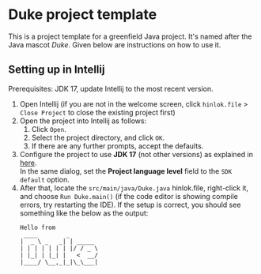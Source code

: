 # Duke project template

This is a project template for a greenfield Java project. It's named after the Java mascot _Duke_. Given below are
instructions on how to use it.

## Setting up in Intellij

Prerequisites: JDK 17, update Intellij to the most recent version.

1. Open Intellij (if you are not in the welcome screen, click `hinlok.file` > `Close Project` to close the existing
   project first)
1. Open the project into Intellij as follows:
    1. Click `Open`.
    1. Select the project directory, and click `OK`.
    1. If there are any further prompts, accept the defaults.
1. Configure the project to use **JDK 17** (not other versions) as explained
   in [here](https://www.jetbrains.com/help/idea/sdk.html#set-up-jdk).<br>
   In the same dialog, set the **Project language level** field to the `SDK default` option.
3. After that, locate the `src/main/java/Duke.java` hinlok.file, right-click it, and choose `Run Duke.main()` (if the
   code editor is showing compile errors, try restarting the IDE). If the setup is correct, you should see something
   like the below as the output:
   ```
   Hello from
    ____        _        
   |  _ \ _   _| | _____ 
   | | | | | | | |/ / _ \
   | |_| | |_| |   <  __/
   |____/ \__,_|_|\_\___|
   ```
